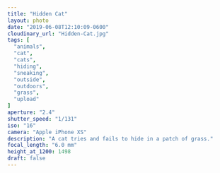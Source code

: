 ```yaml
---
title: "Hidden Cat"
layout: photo
date: "2019-06-08T12:10:09-0600"
cloudinary_url: "Hidden-Cat.jpg"
tags: [
  "animals",
  "cat",
  "cats",
  "hiding",
  "sneaking",
  "outside",
  "outdoors",
  "grass",
  "upload"
]
aperture: "2.4"
shutter_speed: "1/131"
iso: "16"
camera: "Apple iPhone XS"
description: "A cat tries and fails to hide in a patch of grass."
focal_length: "6.0 mm"
height_at_1200: 1498
draft: false
---
```

